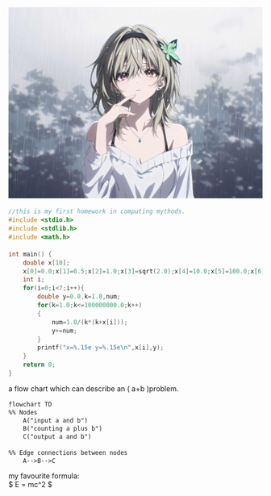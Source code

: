 ![Alt pic ](./src/firefly.jpg)

``` C
//this is my first homework in computing mythods.
#include <stdio.h>
#include <stdlib.h>
#include <math.h>

int main() {
    double x[10];
    x[0]=0.0;x[1]=0.5;x[2]=1.0;x[3]=sqrt(2.0);x[4]=10.0;x[5]=100.0;x[6]=300.0;
    int i;
    for(i=0;i<7;i++){
        double y=0.0,k=1.0,num;
        for(k=1.0;k<=100000000.0;k++)
        {
            num=1.0/(k*(k+x[i]));
            y+=num;
        }
        printf("x=%.15e y=%.15e\n",x[i],y);
    }
    return 0;
}
```
a flow chart which can describe an \( a+b \)problem.  
``` mermaid
flowchart TD
%% Nodes
    A("input a and b")
    B("counting a plus b")
    C("output a and b")

%% Edge connections between nodes
    A-->B-->C
```

my favourite formula:  
$ E = mc^2 $